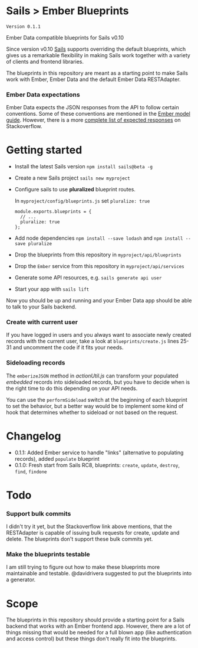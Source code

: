 Sails > Ember Blueprints
======================

`Version 0.1.1`

Ember Data compatible blueprints for Sails v0.10


Since version v0.10 [Sails](http://beta.sailsjs.org/) supports overriding the default blueprints, which gives us a remarkable flexibility in making Sails work together with a variety of clients and frontend libraries.

The blueprints in this repository are meant as a starting point to make Sails work with Ember, Ember Data and the default Ember Data RESTAdapter.


### Ember Data expectations

Ember Data expects the JSON responses from the API to follow certain conventions. 
Some of these conventions are mentioned in the [Ember model guide](http://emberjs.com/guides/models/connecting-to-an-http-server/).
However, there is a more [complete list of expected responses](https://stackoverflow.com/questions/14922623/what-is-the-complete-list-of-expected-json-responses-for-ds-restadapter) on Stackoverflow.



# Getting started


* Install the latest Sails version `npm install sails@beta -g`
* Create a new Sails project `sails new myproject`
* Configure sails to use **pluralized** blueprint routes.

	In `myproject/config/blueprints.js` set `pluralize: true`


      module.exports.blueprints = {
        // ...
        pluralize: true
      };


* Add node dependencies `npm install --save lodash` and `npm install --save pluralize`
* Drop the blueprints from this repository in `myproject/api/blueprints`
* Drop the `Ember` service from this repository in `myproject/api/services`
* Generate some API resources, e.g. `sails generate api user`
* Start your app with `sails lift`


Now you should be up and running and your Ember Data app should be able to talk to your Sails backend.


### Create with current user

If you have logged in users and you always want to associate newly created records with the current user, take a look at `blueprints/create.js` lines 25-31 and uncomment the code if it fits your needs.

### Sideloading records

The `emberizeJSON` method in *actionUtil.js* can transform your populated *embedded* records into sideloaded records, but you have to decide when is the right time to do this depending on your API needs.

You can use the `performSideload` switch at the beginning of each blueprint to set the behavior, but a better way would be to implement some kind of hook that determines whether to sideload or not based on the request.


# Changelog

* 0.1.1: Added Ember service to handle "links" (alternative to populating records), added `populate` blueprint
* 0.1.0: Fresh start from Sails RC8, blueprints: `create`, `update`, `destroy`, `find`, `findone`


# Todo


### Support bulk commits

I didn't try it yet, but the Stackoverflow link above mentions, that the RESTAdapter is capable of issuing bulk requests for create, update and delete.
The blueprints don't support these bulk commits yet.

### Make the blueprints testable

I am still trying to figure out how to make these blueprints more maintainable and testable.
@davidrivera suggested to put the blueprints into a generator.

# Scope

The blueprints in this repository should provide a starting point for a Sails backend that works with an Ember frontend app. However, there are a lot of things missing that would be needed for a full blown app (like authentication and access control) but these things don't really fit into the blueprints.
